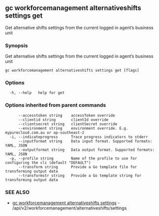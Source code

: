 ## gc workforcemanagement alternativeshifts settings get

Get alternative shifts settings from the current logged in agent’s business unit

### Synopsis

Get alternative shifts settings from the current logged in agent’s business unit

```
gc workforcemanagement alternativeshifts settings get [flags]
```

### Options

```
  -h, --help   help for get
```

### Options inherited from parent commands

```
      --accesstoken string    accessToken override
      --clientid string       clientId override
      --clientsecret string   clientSecret override
      --environment string    environment override. E.g. mypurecloud.com.au or ap-southeast-2
  -i, --indicateprogress      Trace progress indicators to stderr
      --inputformat string    Data input format. Supported formats: YAML, JSON
      --outputformat string   Data output format. Supported formats: YAML, JSON
  -p, --profile string        Name of the profile to use for configuring the cli (default "DEFAULT")
      --transform string      Provide a Go template file for transforming output data
      --transformstr string   Provide a Go template string for transforming output data
```

### SEE ALSO

* [gc workforcemanagement alternativeshifts settings](gc_workforcemanagement_alternativeshifts_settings.html)	 - /api/v2/workforcemanagement/alternativeshifts/settings


